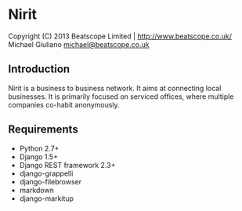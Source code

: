 Nirit
=====

Copyright (C) 2013 Beatscope Limited | http://www.beatscope.co.uk/
Michael Giuliano <michael@beatscope.co.uk>

Introduction
------------
Nirit is a business to business network. It aims at connecting local businesses. It is primarily focused on serviced offices, where multiple companies co-habit anonymously.

Requirements
------------
- Python 2.7+
- Django 1.5+
- Django REST framework 2.3+
- django-grappelli
- django-filebrowser
- markdown
- django-markitup
